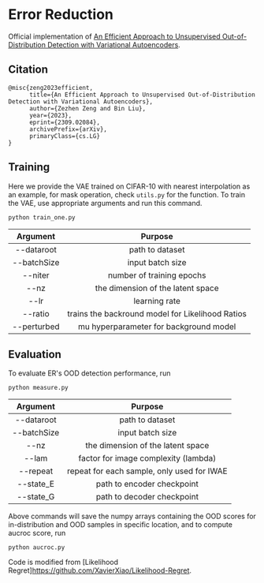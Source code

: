 # Error Reduction
Official implementation of [An Efficient Approach to Unsupervised Out-of-Distribution Detection with Variational Autoencoders](https://arxiv.org/abs/2309.02084).


## Citation
```
@misc{zeng2023efficient,
      title={An Efficient Approach to Unsupervised Out-of-Distribution Detection with Variational Autoencoders}, 
      author={Zezhen Zeng and Bin Liu},
      year={2023},
      eprint={2309.02084},
      archivePrefix={arXiv},
      primaryClass={cs.LG}
}
```


## Training

Here we provide the VAE trained on CIFAR-10 with nearest interpolation as an example, for mask operation, check `utils.py` for the function. 
To train the VAE, use appropriate arguments and run this command. 

```train
python train_one.py 
```

| Argument | Purpose |
|:------:|:-------:|
| --dataroot | path to dataset |
| --batchSize | input batch size |
| --niter | number of training epochs |
| --nz | the dimension of the latent space |
| --lr | learning rate |
| --ratio | trains the backround model for Likelihood Ratios |
| --perturbed | mu hyperparameter for background model |

## Evaluation

To evaluate ER's OOD detection performance, run

```eval
python measure.py
```
| Argument | Purpose |
|:------:|:-------:|
| --dataroot | path to dataset |
| --batchSize | input batch size |
| --nz | the dimension of the latent space |
| --lam| factor for image complexity (lambda) |
| --repeat | repeat for each sample, only used for IWAE |
| --state_E | path to encoder checkpoint |
| --state_G | path to decoder checkpoint |


Above commands will save the numpy arrays containing the OOD scores for in-distribution and OOD samples in specific location, and to compute aucroc score, run
```eval
python aucroc.py
```

Code is modified from [Likelihood Regret]https://github.com/XavierXiao/Likelihood-Regret.


